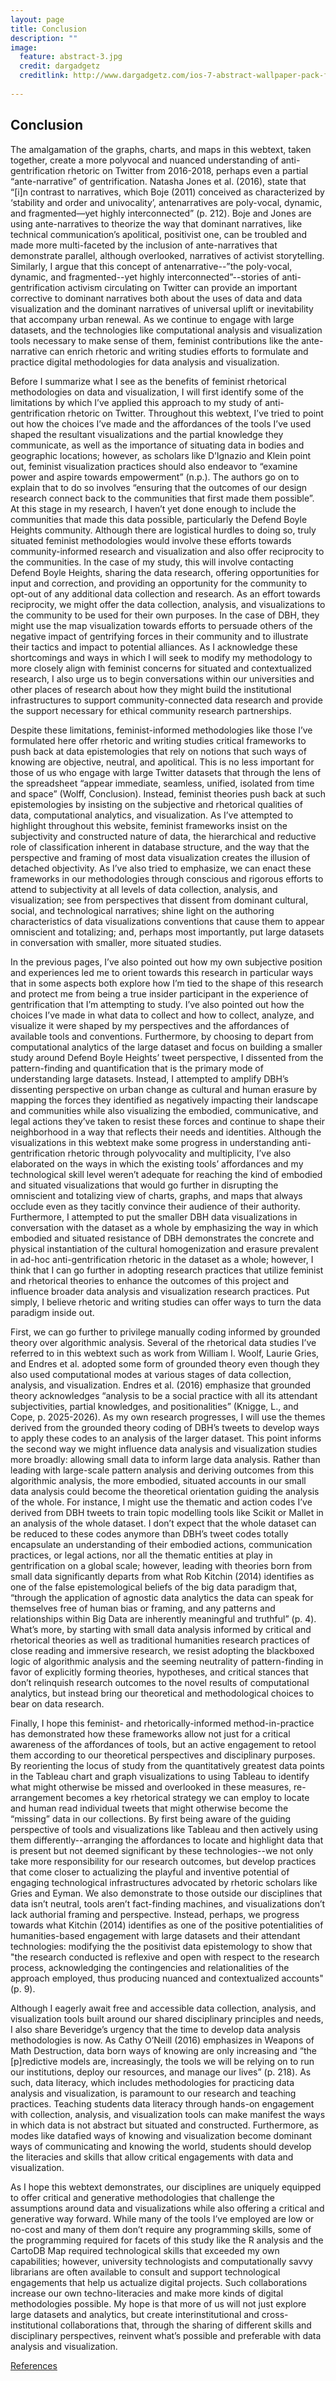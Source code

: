 ```yaml
---
layout: page
title: Conclusion
description: ""
image:
  feature: abstract-3.jpg
  credit: dargadgetz
  creditlink: http://www.dargadgetz.com/ios-7-abstract-wallpaper-pack-for-iphone-5-and-ipod-touch-retina/
  
---
```


## Conclusion

The amalgamation of the graphs, charts, and maps in this webtext, taken together, create a more polyvocal and nuanced understanding of anti-gentrification rhetoric on Twitter from 2016-2018, perhaps even a partial “ante-narrative” of gentrification. Natasha Jones et al. (2016), state that “[i]n contrast to narratives, which Boje (2011) conceived as characterized by ‘stability and order and univocality’, antenarratives are poly-vocal, dynamic, and fragmented—yet highly interconnected” (p. 212). Boje and Jones are using ante-narratives to theorize the way that dominant narratives, like technical communication’s apolitical, positivist one, can be troubled and made more multi-faceted by the inclusion of ante-narratives that demonstrate parallel, although overlooked, narratives of activist storytelling. Similarly, I argue that this concept of antenarrative--”the poly-vocal, dynamic, and fragmented--yet highly interconnected”--stories of anti-gentrification activism circulating on Twitter can provide an important corrective to dominant narratives both about the uses of data and data visualization and the dominant narratives of universal uplift or inevitability that accompany urban renewal. As we continue to engage with large datasets, and the technologies like computational analysis and visualization tools necessary to make sense of them, feminist contributions like the ante-narrative can enrich rhetoric and writing studies efforts to formulate and practice digital methodologies for data analysis and visualization. 

Before I summarize what I see as the benefits of feminist rhetorical methodologies on data and visualization, I will first identify some of the limitations by which I’ve applied this approach to my study of anti-gentrification rhetoric on Twitter. Throughout this webtext, I’ve tried to point out how the choices I’ve made and the affordances of the tools I’ve used shaped the resultant visualizations and the partial knowledge they communicate, as well as the importance of situating data in bodies and geographic locations; however, as scholars like D’Ignazio and Klein point out, feminist visualization practices should also endeavor to “examine power and aspire towards empowerment” (n.p.). The authors go on to explain that to do so involves “ensuring that the outcomes of our design research connect back to the communities that first made them possible”. At this stage in my research, I haven’t yet done enough to include the communities that made this data possible, particularly the Defend Boyle Heights community. Although there are logistical hurdles to doing so, truly situated feminist methodologies would involve these efforts towards community-informed research and visualization and also offer reciprocity to the communities. In the case of my study, this will involve contacting Defend Boyle Heights, sharing the data research, offering opportunities for input and correction, and providing an opportunity for the community to opt-out of any additional data collection and research. As an effort towards reciprocity, we might offer the data collection, analysis, and visualizations to the community to be used for their own purposes. In the case of DBH, they might use the map visualization towards efforts to persuade others of the negative impact of gentrifying forces in their community and to illustrate their tactics and impact to potential alliances. As I acknowledge these shortcomings and ways in which I will seek to modify my methodology to more closely align with feminist concerns for situated and contextualized research, I also urge us to begin conversations within our universities and other places of research about how they might build the institutional infrastructures to support community-connected data research and provide the support necessary for ethical community research partnerships. 

Despite these limitations, feminist-informed methodologies like those I’ve formulated here offer rhetoric and writing studies critical frameworks to push back at data epistemologies that rely on notions that such ways of knowing are objective, neutral, and apolitical. This is no less important for those of us who engage with large Twitter datasets that through the lens of the spreadsheet “appear immediate, seamless, unified, isolated from time and space” (Wolff, Conclusion). Instead, feminist theories push back at such epistemologies by insisting on the subjective and rhetorical qualities of data, computational analytics, and visualization. As I’ve attempted to highlight throughout this website, feminist frameworks insist on the subjectivity and constructed nature of data, the hierarchical and reductive role of classification inherent in database structure, and the way that the perspective and framing of most data visualization creates the illusion of detached objectivity. As I’ve also tried to emphasize, we can enact these frameworks in our methodologies through conscious and rigorous efforts to attend to subjectivity at all levels of data collection, analysis, and visualization; see from perspectives that dissent from dominant cultural, social, and technological narratives; shine light on the authoring characteristics of data visualizations conventions that cause them to appear omniscient and totalizing; and, perhaps most importantly, put large datasets in conversation with smaller, more situated studies. 

In the previous pages, I’ve also pointed out how my own subjective position and experiences led me to orient towards this research in particular ways that in some aspects both explore how I’m tied to the shape of this research and protect me from being a true insider participant in the experience of gentrification that I’m attempting to study. I’ve also pointed out how the choices I’ve made in what data to collect and how to collect, analyze, and visualize it were shaped by my perspectives and the affordances of available tools and conventions. Furthermore, by choosing to depart from computational analytics of the large dataset and focus on building a smaller study around Defend Boyle Heights’ tweet perspective, I dissented from the pattern-finding and quantification that is the primary mode of understanding large datasets. Instead, I attempted to amplify DBH’s dissenting perspective on urban change as cultural and human erasure by mapping the forces they identified as negatively impacting their landscape and communities while also visualizing the embodied, communicative, and legal actions they’ve taken to resist these forces and continue to shape their neighborhood in a way that reflects their needs and identities. Although the visualizations in this webtext make some progress in understanding anti-gentrification rhetoric through polyvocality and multiplicity, I’ve also elaborated on the ways in which the existing tools’ affordances and my technological skill level weren’t adequate for reaching the kind of embodied and situated visualizations that would go further in disrupting the omniscient and totalizing view of charts, graphs, and maps that always occlude even as they tacitly convince their audience of their authority. Furthermore, I attempted to put the smaller DBH data visualizations in conversation with the dataset as a whole by emphasizing the way in which embodied and situated resistance of DBH demonstrates the concrete and physical instantiation of the cultural homogenization and erasure prevalent in ad-hoc anti-gentrification rhetoric in the dataset as a whole; however, I think that I can go further in adopting research practices that utilize feminist and rhetorical theories to enhance the outcomes of this project and influence broader data analysis and visualization research practices. Put simply, I believe rhetoric and writing studies can offer ways to turn the data paradigm inside out.       

First, we can go further to privilege manually coding informed by grounded theory over algorithmic analysis. Several of the rhetorical data studies I’ve referred to in this webtext such as work from William I. Woolf, Laurie Gries, and Endres et al. adopted some form of grounded theory even though they also used computational modes at various stages of data collection, analysis, and visualization. Endres et al. (2016) emphasize that grounded theory acknowledges “analysis to be a social practice with all its attendant subjectivities, partial knowledges, and positionalities” (Knigge, L., and Cope, p. 2025-2026). As my own research progresses, I will use the themes derived from the grounded theory coding of DBH’s tweets to develop ways to apply these codes to an analysis of the larger dataset. This point informs the second way we might influence data analysis and visualization studies more broadly: allowing small data to inform large data analysis. Rather than leading with large-scale pattern analysis and deriving outcomes from this algorithmic analysis, the more embodied, situated accounts in our small data analysis could become the theoretical orientation guiding the analysis of the whole. For instance, I might use the thematic and action codes I’ve derived from DBH tweets to train topic modelling tools like Scikit or Mallet in an analysis of the whole dataset. I don’t expect that the whole dataset can be reduced to these codes anymore than DBH’s tweet codes totally encapsulate an understanding of their embodied actions, communication practices, or legal actions, nor all the thematic entities at play in gentrification on a global scale; however, leading with theories born from small data significantly departs from what Rob Kitchin (2014) identifies as one of the false epistemological beliefs of the big data paradigm that, “through the application of agnostic data analytics the data can speak for themselves free of human bias or framing, and any patterns and relationships within Big Data are inherently meaningful and truthful” (p. 4). What’s more, by starting with small data analysis informed by critical and rhetorical theories as well as traditional humanities research practices of close reading and immersive research, we resist adopting the blackboxed logic of algorithmic analysis and the seeming neutrality of pattern-finding in favor of explicitly forming theories, hypotheses, and critical stances that don’t relinquish research outcomes to the novel results of computational analytics, but instead bring our theoretical and methodological choices to bear on data research.

Finally, I hope this feminist- and rhetorically-informed method-in-practice has demonstrated how these frameworks allow not just for a critical awareness of the affordances of tools, but an active engagement to retool them according to our theoretical perspectives and disciplinary purposes. By reorienting the locus of study from the quantitatively greatest data points in the Tableau chart and graph visualizations to using Tableau to identify what might otherwise be missed and overlooked in these measures, re-arrangement becomes a key rhetorical strategy we can employ to locate and human read individual tweets that might otherwise become the “missing” data in our collections. By first being aware of the guiding perspective of tools and visualizations like Tableau and then actively using them differently--arranging the affordances to locate and highlight data that is present but not deemed significant by these technologies--we not only take more responsibility for our research outcomes, but develop practices that come closer to actualizing the playful and inventive potential of engaging technological infrastructures advocated by rhetoric scholars like Gries and Eyman. We also demonstrate to those outside our disciplines that data isn’t neutral, tools aren’t fact-finding machines, and visualizations don’t lack authorial framing and perspective. Instead, perhaps, we progress towards what Kitchin (2014) identifies as one of the positive potentialities of humanities-based engagement with large datasets and their attendant technologies: modifying the the positivist data epistemology to show that "the research conducted is reflexive and open with respect to the research process, acknowledging the contingencies and relationalities of the approach employed, thus producing nuanced and contextualized accounts" (p. 9).

Although I eagerly await free and accessible data collection, analysis, and visualization tools built around our shared disciplinary principles and needs, I also share Beveridge’s urgency that the time to develop data analysis methodologies is now. As Cathy O’Neill (2016) emphasizes in Weapons of Math Destruction, data born ways of knowing are only increasing and “the [p]redictive models are, increasingly, the tools we will be relying on to run our institutions, deploy our resources, and manage our lives” (p. 218). As such, data literacy, which includes methodologies for practicing data analysis and visualization, is paramount to our research and teaching practices. Teaching students data literacy through hands-on engagement with collection, analysis, and visualization tools can make manifest the ways in which data is not abstract but situated and constructed. Furthermore, as modes like datafied ways of knowing and visualization become dominant ways of communicating and knowing the world, students should develop the literacies and skills that allow critical engagements with data and visualization. 

As I hope this webtext demonstrates, our disciplines are uniquely equipped to offer critical and generative methodologies that challenge the assumptions around data and visualizations while also offering a critical and generative way forward. While many of the tools I’ve employed are low or no-cost and many of them don’t require any programming skills, some of the programming required for facets of this study like the R analysis and the CartoDB Map required technological skills that exceeded my own capabilities; however, university technologists and computationally savvy librarians are often available to consult and support technological engagements that help us actualize digital projects. Such collaborations increase our own techno-literacies and make more kinds of digital methodologies possible. My hope is that more of us will not just explore large datasets and analytics, but create interinstitutional and cross-institutional collaborations that, through the sharing of different skills and disciplinary perspectives, reinvent what’s possible and preferable with data analysis and visualization.

<div class="next-container">
	<a class="next-page" href="{{ site.url }}/references/">References</a>
</div>
